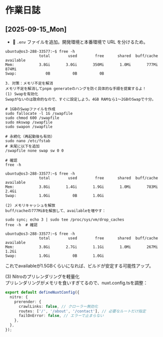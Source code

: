 # 作業日誌

## [2025-09-15_Mon]

* 📄 `.env` ファイルを追加。開発環境と本番環境で URL を分けるため。

```shell
ubuntu@os3-288-33577:~$ free -h
               total        used        free      shared  buff/cache   available
Mem:           3.8Gi       3.0Gi       350Mi       1.0Mi       777Mi       874Mi
Swap:             0B          0B          0B
```

```
3. 対策：メモリ不足を解消
メモリ不足を解消してpnpm generateのハングを防ぐ具体的な手順を提案するよ！
(1) Swapを有効化
Swapがないのは致命的なので、すぐに設定しよう。4GB RAMなら1～2GBのSwapで十分。
```

```shell
# 1GBのSwapファイルを作成
sudo fallocate -l 1G /swapfile
sudo chmod 600 /swapfile
sudo mkswap /swapfile
sudo swapon /swapfile

# 永続化（再起動後も有効）
sudo nano /etc/fstab
# 末尾に以下を追加
/swapfile none swap sw 0 0

# 確認
free -h
```

```shell
ubuntu@os3-288-33577:~$ free -h
               total        used        free      shared  buff/cache   available
Mem:           3.8Gi       1.4Gi       1.9Gi       1.0Mi       783Mi       2.4Gi
Swap:          1.0Gi          0B       1.0Gi
```

```
(2) メモリキャッシュを解放
buff/cacheの777MiBを解放して、availableを増やす：
```

```shell
sudo sync; echo 3 | sudo tee /proc/sys/vm/drop_caches
free -h  # 確認
```

```
ubuntu@os3-288-33577:~$ free -h
               total        used        free      shared  buff/cache   available
Mem:           3.8Gi       2.7Gi       1.1Gi       1.0Mi       267Mi       1.2Gi
Swap:          1.0Gi          0B       1.0Gi
```

これでavailableが1.5GBくらいになれば、ビルドが安定する可能性アップ。  

(3) Nitroのプリレンダリングを軽量化  
プリレンダリングがメモリを食いすぎてるので、nuxt.config.tsを調整：  

```ts
export default defineNuxtConfig({
  nitro: {
    prerender: {
      crawlLinks: false, // クローラー無効化
      routes: ['/', '/about', '/contact'], // 必要なルートだけ指定
      failOnError: false, // エラーで止まらない
    },
  },
});
```
